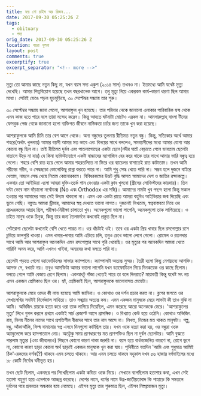 ```yaml
---
title: ফর নো রাইম অর রিজন...
date: 2017-09-30 05:25:26 Z
tags:
  - obituary
  - গদ্য
orig_date: 2017-09-30 05:25:26 Z
location: বয়রা খুলনা
layout: post
comments: true
excerptify: true
excerpt_separator: "<!-- more -->"
---
```


মৃত্যু তো আমার কাছে নতুন কিছু না, যখন বয়স সদ্য একুশ (২০১৪ সাল) তখনও না। ইতমধ্যে আমি যথেষ্ট মৃত্যু দেখেছি। আমার পিতৃবিয়োগ হয়েছে তখন বছরখানেক আগে। তবু মৃত্যু নিয়ে একরকম কার্য-কারণ ধারণা ছিল আমার মধ্যে। সেটাই ভেঙে পড়ল হুড়মুড়িয়ে, ৩০ সেপ্টেম্বর সন্ধ্যায় তার শুরু।

৩০ সেপ্টেম্বর সন্ধ্যায় জানা গেলো, আশরাফুল খুন হয়েছে। তার পরিবার থেকে জানালো এলাকার পারিবারিক দ্বন্দ্ব থেকে এমন কাজ হতে পারে বলে তারা সন্দেহ করেন। কিন্তু আদতে ঘটনাটা মোটেও এরকম না। আনসারুল্লাহ্ বাংলা টীমের ফেসবুক পেজ থেকে জানানো হলো ব্যক্তিগত জীবনে নাস্তিকতা চর্চার জন্য তাকে খুন করা হয়েছে।

<!-- more -->

আশরাফুলকে আমি চিনি তার বেশ আগে থেকে। অন্য বন্ধুদের তুলনায় রীতিমত নতুন বন্ধু। কিন্তু, সত্যিকার অর্থে আমার শহরে(অর্থাৎ খুলনায়) আমার বয়সী আমার মত ভাবে এবং বিনয়ের সাথে বললেও, সমবয়সীদের মধ্যে আমার যোগ্য আর কোনো বন্ধু ছিল না। তাই রীতিমত দুর্বল এবং পাতলাগোছের একটা ছেলে(নদীর ঘাটে বেড়াতে গেলে ভাবতাম ছেলেটা বাতাসে উড়ে না যায়) যে কিনা ব্যক্তিউদ্যোগে একটা বাচ্চাদের ম্যাগাজিন বের করে থাকে তার সাথে আমার ভারি বন্ধুত্ব হয়ে গেলো। শহরে বেশি রাত হয়ে গেলে আমার শহরতলিতে না ফিরে ওর ব্যাচেলর বাসাতেই রাত কাটাতাম। তখন আমি গরীবের গরীব, ও সেদ্ধছাড়া কোনোকিছু রান্না করতে পারে না। আমি শুধু সেদ্ধ খেতে পারি না। সম্ভব হলে দুজনে বাইরে খেতাম, নাহলে সেদ্ধ খেয়ে নিতাম কোনোরকমে। বিবিধরকমের উদ্ভট বুদ্ধি আসত আমাদের দেশ ও জাতির রক্ষাকল্পে। একবার তো আইডিয়া এলো আমরা যুক্তি-তর্কে শান দেওয়ার একটা ক্লাব খুলবো (গ্রীসের সোফিস্টদের কায়দায়)। তিন ঘন্টা ভেবে নাম দাঁড়ালো নর্থোডক্স (No এবং Orthodox এর সন্ধি)। আমাদের নামটা খুব পছন্দ হলো কিন্তু সকাল হওয়ার পর আমাদের আর সেই উদ্যম থাকলো না। এমন এক একটা রাতে আমরা বহুবিধ আইডিয়ার জন্ম দিয়েছি এবং ভুলে গেছি। বস্তুতঃ আমরা ড্রীমার, আমাদের স্বপ্ন দেখতে ভালো লাগত। দুজনেই লিখতাম, স্বপ্নবাস্তবতা নিয়ে ওর প্রচণ্ডরকমের আগ্রহ ছিল, পরীক্ষা-নিরীক্ষা চালাতো খুব। অনেকগুলো ভালো লাগেনি, অনেকগুলো তাক লাগিয়েছে। ও চাইত মানুষ ওকে চিনুক, কিন্তু তার জন্য তৈলমর্দনে কখনোই প্রস্তুত ছিল না।

পেটরোগা ছেলেটা কখনোই বেশি খেতে পারত না। ওর ধাঁচটাই ওই। তবে ওর একটা প্রিয় খাবার ছিল রসগোল্লার রসে চুবিয়ে ডালপুরি খাওয়া। এমন খাবার-দাবার আমি এড়িয়ে চলি, তবুও চেখে ভালো লেগে গেলো। রোমেল ও রতনদার সাথে আমি আর আশরাফুল অনেকদিন এমন রসগোল্লার সাথে পুরি খেয়েছি। ওর মৃত্যুর পর অনেকদিন আমরা খেতে পারিনি অমন করে, আমি এখনও খাইনা, অন্যদের কথা বলতে পারি না।

ছেলেটা পড়তে গেলো ড্যাফোডিলের সাভার ক্যাম্পাসে। ক্যাম্পাসটা অত্যন্ত সুন্দর। তৈরী হলো কিছু নেশাদ্রব্যে আসক্তি। আসক্ত সে, বখাটে নয়। তবুও আসক্তিটা আমার ভালো লাগেনি যখন ড্যাফোডিলে গিয়ে দিনকয়েক ওর কাছে ছিলাম। বলতে গেলে আমি বেজায় রেগে ছিলাম। একআধটু গাঁজা খেতেই পারে তা বলে দিনরাত? মায়াবতী কিন্তু যথেষ্ট সৎ নয় এমন একজন প্রেমিকাও ছিল ওর। হ্যাঁ, প্রেমিকাই ছিল, আশরাফুলকে ভালোবাসত মেয়েটা।

আশরাফুলকে মেরে ওদের কী লাভ হয়েছে আমি জানিনা। ও কোথাও ওর দর্শন প্রচার করত না। ব্লগের জগতে ওর লেখালেখির সবটাই নির্ভেজাল সাহিত্য। তাও সঙ্খ্যায় অত্যন্ত কম। এমন একজন মানুষকে মেরে লাভটা কী তাও বুঝি না আমি। অভিজিৎ রায়কে হত্যা করে ওরা তাক লাগিয়ে দিয়েছিল, এমন করেছে আরো অনেককে মেরে। 'আশরাফুলের মৃত্যু' লিখে গুগল করলে প্রথমে একটাই সার্চ রেজাল্ট আসে প্রাসঙ্গিক। ও বিখ্যাত কেউ হয়ে ওঠেনি। কোথাও অভিজিৎ রায়, নিলয় নীলের নামের সাথে প্রগতিশীল বীরদের সাথে তার নাম আসে না। লিখত, নিজের মত থাকত মানুষটা। গল্প, বন্ধু, আঁকাআঁকি, ফিল্ম বানানোর স্বপ্ন এসবে দিনগুলো কাটছিল তার। যখন ওকে হত্যা করা হয়, ওর বন্ধুরা ওকে অ্যাম্বুলেন্সে করে হাসপাতালে নেয়। অতটুকু সময় প্রাণধারণের মত প্রাণশক্তিও ছিল না দুর্বল ছেলেটার। আমি বুঝতে পারলাম মৃত্যুর (এবং জীবনেরও) পিছনে কোনো কারণ থাকা জরুরি না। বয়স হয়ে বার্ধক্যজনিত কারণে না, রোগে ভুগে না, কোনো কারণ ছাড়া কোনো অর্থ ছাড়াই একজন মানুষকে খুন করা যায়। পৃথিবীতে যতদিন 'আমি এবং শুধুমাত্র আমিই ঠিক'-রকমের দর্শন(?) থাকবে এমন চলতে থাকবে। আর এমন চলতে থাকবে বহুকাল যখন ৫৬ হাজার বর্গমাইলের মধ্যে ১৮ কোটি নির্বোধ ঘনীভূত হয়।

তখন ছোট ছিলাম, একবছর পর লিখেছিলাম একটা কবিতা ওকে নিয়ে। সেখানে বলেছিলাম হতাশার কথা, এখন সেই হতাশা বহুগুণ হয়ে এদেশকে আচ্ছন্ন করেছে। দেশের নামে, ধর্মের নামে উগ্র-জাতীয়তাবাদ কি পাহাড়ে কি সমতলে দুর্বলের পরে প্রবলতর অন্ধকার হয়ে নেমেছে। এইসব মৃত্যু তার শুরুমাত্র ছিল, এইসব নিষ্প্রয়োজন মৃত্যু।

